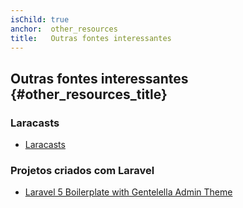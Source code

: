 ```yaml
---
isChild: true
anchor:  other_resources
title:   Outras fontes interessantes
---
```


## Outras fontes interessantes {#other_resources_title}

### Laracasts

* [Laracasts](https://laracasts.com/)

### Projetos criados com Laravel

* [Laravel 5 Boilerplate with Gentelella Admin Theme](https://github.com/Labs64/laravel-boilerplate)

